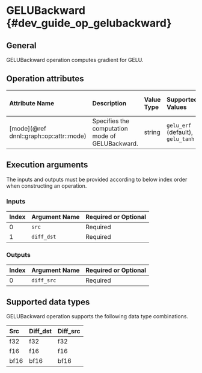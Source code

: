 GELUBackward {#dev_guide_op_gelubackward}
=========================================

## General

GELUBackward operation computes gradient for GELU.

## Operation attributes

| Attribute Name                             | Description                                     | Value Type | Supported Values                  | Required or Optional |
|:-------------------------------------------|:------------------------------------------------|:-----------|:----------------------------------|:---------------------|
| [mode](@ref dnnl::graph::op::attr::mode)   | Specifies the computation mode of GELUBackward. | string     | `gelu_erf` (default), `gelu_tanh` | Optional             |

## Execution arguments

The inputs and outputs must be provided according to below index order when
constructing an operation.

### Inputs

| Index | Argument Name | Required or Optional |
|:------|:--------------|:---------------------|
| 0     | `src`         | Required             |
| 1     | `diff_dst`    | Required             |

### Outputs

| Index | Argument Name | Required or Optional |
|:------|:--------------|:---------------------|
| 0     | `diff_src`    | Required             |

## Supported data types

GELUBackward operation supports the following data type combinations.

| Src  | Diff_dst | Diff_src |
|:-----|:---------|:---------|
| f32  | f32      | f32      |
| f16  | f16      | f16      |
| bf16 | bf16     | bf16     |
